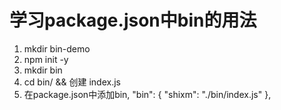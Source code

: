 # 学习package.json中bin的用法

1. mkdir bin-demo
2. npm init -y
3. mkdir bin
4. cd bin/ && 创建 index.js
5. 在package.json中添加bin, "bin": { "shixm": "./bin/index.js" },
